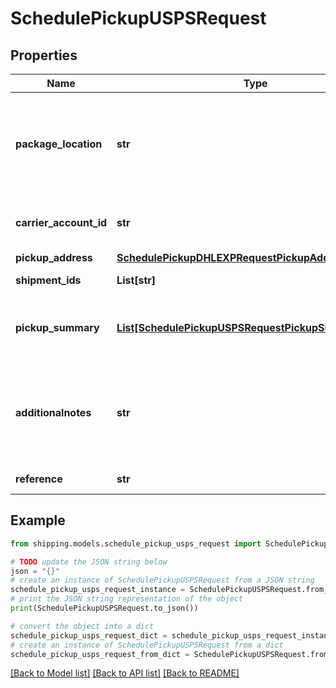 # SchedulePickupUSPSRequest


## Properties

Name | Type | Description | Notes
------------ | ------------- | ------------- | -------------
**package_location** | **str** | It specifies the location from where packages would be collected. Applicable values are &#x60;Front Door&#x60;,&#x60;Back Door&#x60;,&#x60;Side Door&#x60;,&#x60;Knock on Door/Ring Bell&#x60;,&#x60;Mail Room&#x60;,&#x60;Office&#x60;,&#x60;Reception,In/At Mailbox&#x60;,&#x60;Other&#x60; | 
**carrier_account_id** | **str** | It specifies the carrier account id, its value can be referenced from the &#x60;Get Carrier Accounts&#x60; API. | 
**pickup_address** | [**SchedulePickupDHLEXPRequestPickupAddress**](SchedulePickupDHLEXPRequestPickupAddress.md) |  | 
**shipment_ids** | **List[str]** | It indicates the shipmentIds for which pickup to be scheduled. | [optional] 
**pickup_summary** | [**List[SchedulePickupUSPSRequestPickupSummaryInner]**](SchedulePickupUSPSRequestPickupSummaryInner.md) | This can be used to add package details for which labels are not created yet but would want to schedule pickup in advance. | [optional] 
**additionalnotes** | **str** | It can be used to provide any additional comments or remarks, it would be printed on the scheduled pickup document It is required to provide when packageLocation is set to &#x60;Other&#x60; | [optional] 
**reference** | **str** | It is used for any reference purpose | [optional] 

## Example

```python
from shipping.models.schedule_pickup_usps_request import SchedulePickupUSPSRequest

# TODO update the JSON string below
json = "{}"
# create an instance of SchedulePickupUSPSRequest from a JSON string
schedule_pickup_usps_request_instance = SchedulePickupUSPSRequest.from_json(json)
# print the JSON string representation of the object
print(SchedulePickupUSPSRequest.to_json())

# convert the object into a dict
schedule_pickup_usps_request_dict = schedule_pickup_usps_request_instance.to_dict()
# create an instance of SchedulePickupUSPSRequest from a dict
schedule_pickup_usps_request_from_dict = SchedulePickupUSPSRequest.from_dict(schedule_pickup_usps_request_dict)
```
[[Back to Model list]](../README.md#documentation-for-models) [[Back to API list]](../README.md#documentation-for-api-endpoints) [[Back to README]](../README.md)


